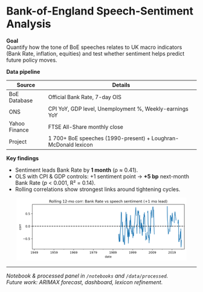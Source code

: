 # Bank-of-England Speech-Sentiment Analysis

**Goal**  
Quantify how the tone of BoE speeches relates to UK macro indicators
(Bank Rate, inflation, equities) and test whether sentiment helps
predict future policy moves.

**Data pipeline**

| Source | Details |
|--------|---------|
| BoE Database | Official Bank Rate, 7-day OIS |
| ONS | CPI YoY, GDP level, Unemployment %, Weekly-earnings YoY |
| Yahoo Finance | FTSE All-Share monthly close |
| Project | 1 700+ BoE speeches (1990-present) + Loughran-McDonald lexicon |

**Key findings**

* Sentiment leads Bank Rate by **1 month** (ρ ≈ 0.41).
* OLS with CPI & GDP controls: +1 sentiment point → **+5 bp** next-month
  Bank Rate (*p* < 0.001, R² = 0.14).
* Rolling correlations show strongest links around tightening cycles.

<p align="center">
  <img src="figures/rolling_corr.png" width="450">
</p>

---

*Notebook & processed panel in `/notebooks` and `/data/processed`.  
Future work: ARIMAX forecast, dashboard, lexicon refinement.*
